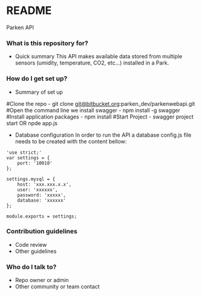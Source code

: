 # README #

Parken API

### What is this repository for? ###

* Quick summary
This API makes available data stored from multiple sensors (umidity, temperature, CO2, etc...) installed in a Park. 

### How do I get set up? ###

* Summary of set up

#Clone the repo - git clone git@bitbucket.org:parken_dev/parkenwebapi.git
#Open the command line we install swagger - npm install -g swagger
#Install application packages - npm install
#Start Project - swagger project start OR npde app.js
* Database configuration
In order to run the API a database config.js file needs to be created with the content bellow:
```
'use strict;'
var settings = {
    port: '10010'
};

settings.mysql = {
    host: 'xxx.xxx.x.x',
    user: 'xxxxxx',
    password: 'xxxxx',
    database: 'xxxxxx'
};

module.exports = settings;
```
### Contribution guidelines ###

* Code review
* Other guidelines

### Who do I talk to? ###

* Repo owner or admin
* Other community or team contact